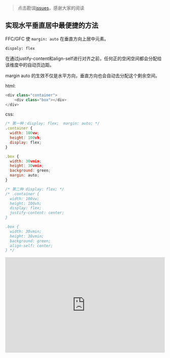 > 点击勘误[issues](https://github.com/webVueBlog/awesome-css/issues)，感谢大家的阅读

## 实现水平垂直居中最便捷的方法

FFC/GFC 使 `margin: auto` 在垂直方向上居中元素。

`dispaly: flex`

在通过justify-content和align-self进行对齐之前，任何正的空闲空间都会分配给该维度中的自动页边距。

margin auto 的生效不仅是水平方向，垂直方向也会自动去分配这个剩余空间。

html:

```js
<div class="container">
    <div class="box"></div>
</div>
```

css:

```js
/* 第一种：display: flex;  margin: auto; */
.container {
  width: 100vw;
  height: 100vh;
  display: flex;
}

.box {
  width: 30vmin;
  height: 30vmin;
  background: green;
  margin: auto;
}

/* 第二种 display: flex; */
/* .container {
  width: 100vw;
  height: 100vh;
  display: flex;
  justify-content: center;
}

.box {
  width: 30vmin;
  height: 30vmin;
  background: green;
  align-self: center;
} */
```

<iframe height="300" style="width: 100%;" scrolling="no" title="实现水平垂直居中最便捷的方法" src="https://codepen.io/webvueblog/embed/YzeVQaE?default-tab=css%2Cresult" frameborder="no" loading="lazy" allowtransparency="true" allowfullscreen="true">
  See the Pen <a href="https://codepen.io/webvueblog/pen/YzeVQaE">
  实现水平垂直居中最便捷的方法</a> by 我是哪吒（达达） (<a href="https://codepen.io/webvueblog">@webvueblog</a>)
  on <a href="https://codepen.io">CodePen</a>.
</iframe>
